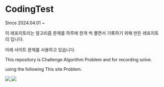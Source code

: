 # CodingTest
Since 2024.04.01 ~

이 레포지토리는 알고리즘 문제를 하루에 한개 씩 풀면서 기록하기 위해 만든 레포지토리 입니다.

아래 사이트 문제를 사용하고 있습니다.

This repository is Challenge Algorithm Problem and for recording solve.

using the following This site Problem.

<a href="https://www.acmicpc.net"><img src="[(https://github.com/JH-Ko76/CodingTest/assets/72744580/40fe4e95-6b1e-4634-b25f-f454f92fe9a4](https://github.com/JH-Ko76/CodingTest/assets/72744580/df9890ca-e4f9-4ce4-8f6f-67304afe224d)"/> </a>
<a href="https://programmers.co.kr"><img src="[(https://github.com/JH-Ko76/CodingTest/assets/72744580/40fe4e95-6b1e-4634-b25f-f454f92fe9a4](https://github.com/JH-Ko76/CodingTest/assets/72744580/a28ac656-f643-4f87-9940-a1f66d89e194)"/> </a>

